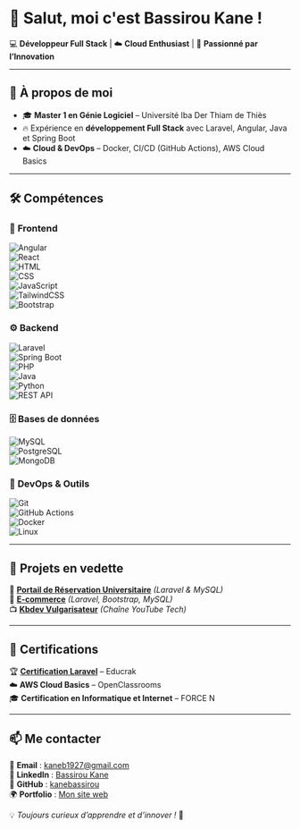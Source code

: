 # 👋 Salut, moi c'est **Bassirou Kane** !  
💻 **Développeur Full Stack** | ☁️ **Cloud Enthusiast** | 🚀 **Passionné par l’Innovation**  

---

## 🚀 À propos de moi  
- 🎓 **Master 1 en Génie Logiciel** – Université Iba Der Thiam de Thiès  
- 🔥 Expérience en **développement Full Stack** avec Laravel, Angular, Java et Spring Boot  
- ☁️ **Cloud & DevOps** – Docker, CI/CD (GitHub Actions), AWS Cloud Basics  

---

## 🛠️ Compétences  

### 🎨 **Frontend**  
![Angular](https://img.shields.io/badge/-Angular-DD0031?logo=angular&logoColor=white&style=flat)  
![React](https://img.shields.io/badge/-React-61DAFB?logo=react&logoColor=white&style=flat)  
![HTML](https://img.shields.io/badge/-HTML5-E34F26?logo=html5&logoColor=white&style=flat)  
![CSS](https://img.shields.io/badge/-CSS3-1572B6?logo=css3&logoColor=white&style=flat)  
![JavaScript](https://img.shields.io/badge/-JavaScript-F7DF1E?logo=javascript&logoColor=black&style=flat)  
![TailwindCSS](https://img.shields.io/badge/-TailwindCSS-38B2AC?logo=tailwind-css&logoColor=white&style=flat)  
![Bootstrap](https://img.shields.io/badge/-Bootstrap-7952B3?logo=bootstrap&logoColor=white&style=flat)  

### ⚙️ **Backend**  
![Laravel](https://img.shields.io/badge/-Laravel-FF2D20?logo=laravel&logoColor=white&style=flat)  
![Spring Boot](https://img.shields.io/badge/-Spring%20Boot-6DB33F?logo=spring-boot&logoColor=white&style=flat)  
![PHP](https://img.shields.io/badge/-PHP-777BB4?logo=php&logoColor=white&style=flat)  
![Java](https://img.shields.io/badge/-Java-007396?logo=java&logoColor=white&style=flat)  
![Python](https://img.shields.io/badge/-Python-3776AB?logo=python&logoColor=white&style=flat)  
![REST API](https://img.shields.io/badge/-REST%20API-02569B?logo=api&logoColor=white&style=flat)  

### 🗄️ **Bases de données**  
![MySQL](https://img.shields.io/badge/-MySQL-4479A1?logo=mysql&logoColor=white&style=flat)  
![PostgreSQL](https://img.shields.io/badge/-PostgreSQL-336791?logo=postgresql&logoColor=white&style=flat)  
![MongoDB](https://img.shields.io/badge/-MongoDB-47A248?logo=mongodb&logoColor=white&style=flat)  

### 🚀 **DevOps & Outils**  
![Git](https://img.shields.io/badge/-Git-F05032?logo=git&logoColor=white&style=flat)  
![GitHub Actions](https://img.shields.io/badge/-GitHub%20Actions-2088FF?logo=github-actions&logoColor=white&style=flat)  
![Docker](https://img.shields.io/badge/-Docker-2496ED?logo=docker&logoColor=white&style=flat)  
![Linux](https://img.shields.io/badge/-Linux-FCC624?logo=linux&logoColor=black&style=flat)  

---

## 📌 Projets en vedette  
📂 **[Portail de Réservation Universitaire](https://github.com/kanebassirou)** *(Laravel & MySQL)*  
🛒 **[E-commerce](https://github.com/kanebassirou)** *(Laravel, Bootstrap, MySQL)*  
📺 **[Kbdev Vulgarisateur](https://www.youtube.com/@kbdevvulgarisateur)** *(Chaîne YouTube Tech)*  

---

## 📜 Certifications  
🏆 **[Certification Laravel](https://endpoint.educrak.com/certification/652a9ab6f0daa/generate-certificate)** – Educrak  
☁️ **AWS Cloud Basics** – OpenClassrooms  
🎓 **Certification en Informatique et Internet** – FORCE N  

---

## 📫 Me contacter  
📧 **Email** : [kaneb1927@gmail.com](mailto:kaneb1927@gmail.com)  
🔗 **LinkedIn** : [Bassirou Kane](https://www.linkedin.com/in/bassirou-kane-39a640229/)  
🐙 **GitHub** : [kanebassirou](https://github.com/kanebassirou)  
🌍 **Portfolio** : [Mon site web](https://kanebassirou.github.io/Portfolio/#/)  

💡 *Toujours curieux d’apprendre et d’innover !* 🚀  
